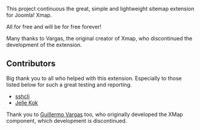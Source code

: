 This project continuous the great, simple and lightweight sitemap extension for Joomla! Xmap.

All for free and will be for free forever!

Many thanks to Vargas, the original creator of Xmap, who discontinued the development of the extension.

## Contributors
Big thank you to all who helped with this extension. Especially to those listed below for such a great testing and reporting.
- [sshcli](https://github.com/sshcli)
- [Jelle Kok](https://github.com/810)

Thank you to [Guillermo Vargas](https://github.com/guilleva) too, who originally developed the XMap component, which development is discontinued.
